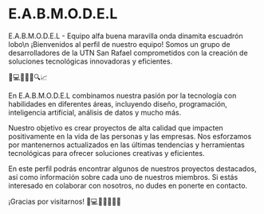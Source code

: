 # E.A.B.M.O.D.E.L
E.A.B.M.O.D.E.L - Equipo alfa buena maravilla onda dinamita escuadrón lobo\n
¡Bienvenidos al perfil de nuestro equipo! Somos un grupo de desarrolladores de la UTN San Rafael comprometidos con la creación de soluciones tecnológicas innovadoras y eficientes.

🚀💻💡🤖🎨🔍📈

En E.A.B.M.O.D.E.L combinamos nuestra pasión por la tecnología con habilidades en diferentes áreas, incluyendo diseño, programación, inteligencia artificial, análisis de datos y mucho más.

Nuestro objetivo es crear proyectos de alta calidad que impacten positivamente en la vida de las personas y las empresas. Nos esforzamos por mantenernos actualizados en las últimas tendencias y herramientas tecnológicas para ofrecer soluciones creativas y eficientes.

En este perfil podrás encontrar algunos de nuestros proyectos destacados, así como información sobre cada uno de nuestros miembros. Si estás interesado en colaborar con nosotros, no dudes en ponerte en contacto.

¡Gracias por visitarnos! 🙌💻👨‍💻👩‍💻🚀
